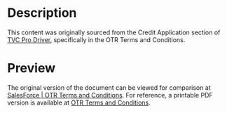 # Description
This content was originally sourced from the Credit Application section of [TVC
Pro Driver](https://prodriver.com/), specifically in the OTR Terms and
Conditions.

# Preview
The original version of the document can be viewed for comparison at
[SalesForce | OTR Terms and Conditions](./OTR%20Terms%20and%20Conditions.htm).
For reference, a printable PDF version is available at
[OTR Terms and Conditions](./OTR%20Terms%20and%20Conditions%20-%20Reference.pdf).